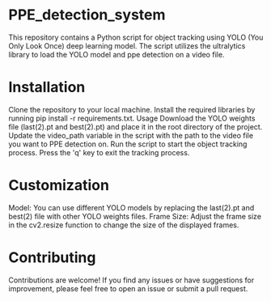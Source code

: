 # PPE_detection_system

This repository contains a Python script for object tracking using YOLO (You Only Look Once) deep learning model. The script utilizes the ultralytics library to load the YOLO model and ppe detection on a video file.

# Installation
Clone the repository to your local machine.
Install the required libraries by running pip install -r requirements.txt.
Usage
Download the YOLO weights file (last(2).pt and best(2).pt) and place it in the root directory of the project.
Update the video_path variable in the script with the path to the video file you want to PPE detection on.
Run the script to start the object tracking process.
Press the 'q' key to exit the tracking process.
# Customization
Model: You can use different YOLO models by replacing the last(2).pt and best(2)  file with other YOLO weights files.
Frame Size: Adjust the frame size in the cv2.resize function to change the size of the displayed frames.
# Contributing
Contributions are welcome! If you find any issues or have suggestions for improvement, please feel free to open an issue or submit a pull request.



